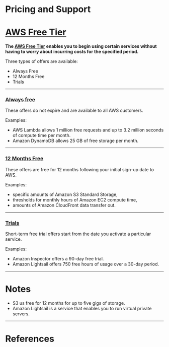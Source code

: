# Pricing and Support

# [AWS Free Tier](#aws-free-tier)

**The [AWS Free Tier](https://aws.amazon.com/free/) enables you to begin using certain services without having to worry about incurring costs for the specified period.**

Three types of offers are available: 
- Always Free
- 12 Months Free
- Trials

---

### [Always free](#always-free)

These offers do not expire and are available to all AWS customers.

Examples:
-  AWS Lambda allows 1 million free requests and up to 3.2 million seconds of compute time per month. 
- Amazon DynamoDB allows 25 GB of free storage per month.

---

### [12 Months Free](#12-months-free)

These offers are free for 12 months following your initial sign-up date to AWS.

Examples:
- specific amounts of Amazon S3 Standard Storage, 
- thresholds for monthly hours of Amazon EC2 compute time, 
- amounts of Amazon CloudFront data transfer out.

---

### [Trials](#trials)

Short-term free trial offers start from the date you activate a particular service.

Examples:
- Amazon Inspector offers a 90-day free trial. 
- Amazon Lightsail offers 750 free hours of usage over a 30-day period.

---

# Notes

- S3 us free for 12 months for up to five gigs of storage.
- Amazon Lightsail is a service that enables you to run virtual private servers.

---

# References